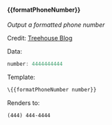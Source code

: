 #### \{{formatPhoneNumber}}
_Output a formatted phone number_

Credit: [Treehouse Blog](http://blog.teamtreehouse.com/handlebars-js-part-2-partials-and-helpers)

Data:

```javascript
number: 4444444444
```
Template:

```html
\{{formatPhoneNumber number}}
```
Renders to:

```
(444) 444-4444
```
